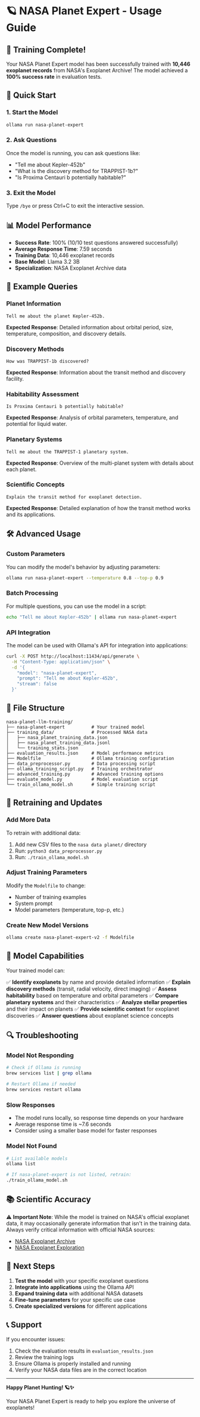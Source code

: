 # 🪐 NASA Planet Expert - Usage Guide

## 🎉 Training Complete!

Your NASA Planet Expert model has been successfully trained with **10,446 exoplanet records** from NASA's Exoplanet Archive! The model achieved a **100% success rate** in evaluation tests.

## 🚀 Quick Start

### 1. Start the Model
```bash
ollama run nasa-planet-expert
```

### 2. Ask Questions
Once the model is running, you can ask questions like:
- "Tell me about Kepler-452b"
- "What is the discovery method for TRAPPIST-1b?"
- "Is Proxima Centauri b potentially habitable?"

### 3. Exit the Model
Type `/bye` or press Ctrl+C to exit the interactive session.

## 📊 Model Performance

- **Success Rate**: 100% (10/10 test questions answered successfully)
- **Average Response Time**: 7.59 seconds
- **Training Data**: 10,446 exoplanet records
- **Base Model**: Llama 3.2 3B
- **Specialization**: NASA Exoplanet Archive data

## 🔬 Example Queries

### Planet Information
```
Tell me about the planet Kepler-452b.
```
**Expected Response**: Detailed information about orbital period, size, temperature, composition, and discovery details.

### Discovery Methods
```
How was TRAPPIST-1b discovered?
```
**Expected Response**: Information about the transit method and discovery facility.

### Habitability Assessment
```
Is Proxima Centauri b potentially habitable?
```
**Expected Response**: Analysis of orbital parameters, temperature, and potential for liquid water.

### Planetary Systems
```
Tell me about the TRAPPIST-1 planetary system.
```
**Expected Response**: Overview of the multi-planet system with details about each planet.

### Scientific Concepts
```
Explain the transit method for exoplanet detection.
```
**Expected Response**: Detailed explanation of how the transit method works and its applications.

## 🛠️ Advanced Usage

### Custom Parameters
You can modify the model's behavior by adjusting parameters:

```bash
ollama run nasa-planet-expert --temperature 0.8 --top-p 0.9
```

### Batch Processing
For multiple questions, you can use the model in a script:

```bash
echo "Tell me about Kepler-452b" | ollama run nasa-planet-expert
```

### API Integration
The model can be used with Ollama's API for integration into applications:

```bash
curl -X POST http://localhost:11434/api/generate \
  -H "Content-Type: application/json" \
  -d '{
    "model": "nasa-planet-expert",
    "prompt": "Tell me about Kepler-452b",
    "stream": false
  }'
```

## 📁 File Structure

```
nasa-planet-llm-training/
├── nasa-planet-expert          # Your trained model
├── training_data/              # Processed NASA data
│   ├── nasa_planet_training_data.json
│   ├── nasa_planet_training_data.jsonl
│   └── training_stats.json
├── evaluation_results.json     # Model performance metrics
├── Modelfile                   # Ollama training configuration
├── data_preprocessor.py        # Data processing script
├── ollama_training_script.py   # Training orchestrator
├── advanced_training.py        # Advanced training options
├── evaluate_model.py           # Model evaluation script
└── train_ollama_model.sh       # Simple training script
```

## 🔄 Retraining and Updates

### Add More Data
To retrain with additional data:
1. Add new CSV files to the `nasa data planet/` directory
2. Run: `python3 data_preprocessor.py`
3. Run: `./train_ollama_model.sh`

### Adjust Training Parameters
Modify the `Modelfile` to change:
- Number of training examples
- System prompt
- Model parameters (temperature, top-p, etc.)

### Create New Model Versions
```bash
ollama create nasa-planet-expert-v2 -f Modelfile
```

## 🎯 Model Capabilities

Your trained model can:

✅ **Identify exoplanets** by name and provide detailed information
✅ **Explain discovery methods** (transit, radial velocity, direct imaging)
✅ **Assess habitability** based on temperature and orbital parameters
✅ **Compare planetary systems** and their characteristics
✅ **Analyze stellar properties** and their impact on planets
✅ **Provide scientific context** for exoplanet discoveries
✅ **Answer questions** about exoplanet science concepts

## 🔍 Troubleshooting

### Model Not Responding
```bash
# Check if Ollama is running
brew services list | grep ollama

# Restart Ollama if needed
brew services restart ollama
```

### Slow Responses
- The model runs locally, so response time depends on your hardware
- Average response time is ~7.6 seconds
- Consider using a smaller base model for faster responses

### Model Not Found
```bash
# List available models
ollama list

# If nasa-planet-expert is not listed, retrain:
./train_ollama_model.sh
```

## 📚 Scientific Accuracy

⚠️ **Important Note**: While the model is trained on NASA's official exoplanet data, it may occasionally generate information that isn't in the training data. Always verify critical information with official NASA sources:

- [NASA Exoplanet Archive](https://exoplanetarchive.ipac.caltech.edu/)
- [NASA Exoplanet Exploration](https://exoplanets.nasa.gov/)

## 🚀 Next Steps

1. **Test the model** with your specific exoplanet questions
2. **Integrate into applications** using the Ollama API
3. **Expand training data** with additional NASA datasets
4. **Fine-tune parameters** for your specific use case
5. **Create specialized versions** for different applications

## 📞 Support

If you encounter issues:
1. Check the evaluation results in `evaluation_results.json`
2. Review the training logs
3. Ensure Ollama is properly installed and running
4. Verify your NASA data files are in the correct location

---

**Happy Planet Hunting! 🪐✨**

Your NASA Planet Expert is ready to help you explore the universe of exoplanets!

